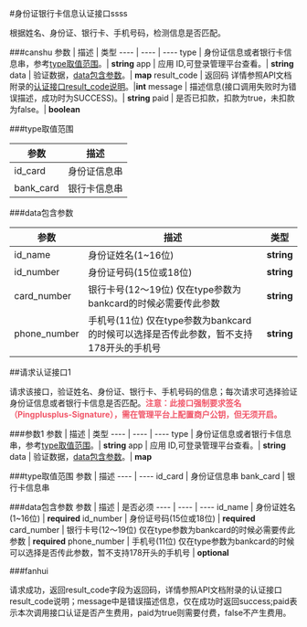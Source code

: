 #身份证银行卡信息认证接口ssss

根据姓名、身份证、银行卡、手机号码，检测信息是否匹配。

###canshu
参数 | 描述 | 类型
---- | ---- | ----
type | 身份证信息或者银行卡信息串，参考[type取值范围]()。| **string**
app | 应用 ID,可登录管理平台查看。| **string**
data | 验证数据，[data包含参数]()。| **map**
result_code | 返回码 详情参照API文档附录的[认证接口result_code说明](https://www.pingxx.com/document/api#api-appendix-3)。|**int**
message | 描述信息(接口调用失败时为错误描述，成功时为SUCCESS)。| **string**
paid | 是否已扣款，扣款为true，未扣款为false。| **boolean**

###type取值范围

参数 | 描述 
---- | ----
id_card | 身份证信息串
bank_card | 银行卡信息串

###data包含参数

参数 | 描述 | 类型
---- | ---- | ----
id_name | 身份证姓名(1~16位) | **string**
id_number | 身份证号码(15位或18位) | **string**
card_number | 银行卡号(12～19位) 仅在type参数为bankcard的时候必需要传此参数 | **string**
phone_number | 手机号(11位) 仅在type参数为bankcard的时候可以选择是否传此参数，暂不支持178开头的手机号 | **string**

##请求认证接口1

请求该接口，验证姓名、身份证、银行卡、手机号码的信息；每次请求可选择验证身份证信息或者银行卡信息是否匹配。<b style="color: #f15467;">注意：此接口强制要求签名（Pingplusplus-Signature），需在管理平台上配置商户公钥，但无须开启。</b>

###参数1
参数 | 描述 | 类型
---- | ---- | ----
type | 身份证信息或者银行卡信息串，参考[type取值范围]()。| **string**
app | 应用 ID,可登录管理平台查看。| **string**
data | 验证数据，[data包含参数]()。| **map**

###type取值范围
参数 | 描述 
---- | ----
id_card | 身份证信息串
bank_card | 银行卡信息串

###data包含参数
参数 | 描述 | 是否必须
---- | ---- | ----
id_name | 身份证姓名(1~16位) | **required**
id_number | 身份证号码(15位或18位) | **required**
card_number | 银行卡号(12～19位) 仅在type参数为bankcard的时候必需要传此参数 | **required**
phone_number | 手机号(11位) 仅在type参数为bankcard的时候可以选择是否传此参数，暂不支持178开头的手机号 | **optional**

###fanhui

请求成功，返回result_code字段为返回码，详情参照API文档附录的认证接口result_code说明；message中是错误描述信息，仅在成功时返回success;paid表示本次调用接口认证是否产生费用，paid为true则需要付费，false不产生费用。






